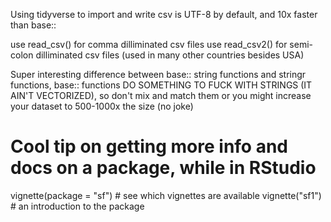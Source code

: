 Using tidyverse to import and write csv is UTF-8 by default, and 10x faster than base::

use read_csv() for comma dilliminated csv files
use read_csv2() for semi-colon dilliminated csv files (used in many other countries besides USA)


Super interesting difference between base:: string functions
and stringr functions, base:: functions DO SOMETHING TO FUCK 
WITH STRINGS (IT AIN'T VECTORIZED), so don't mix and match
them or you might increase your dataset to 500-1000x the size 
(no joke)



# Cool tip on getting more info and docs on a package, while in RStudio
vignette(package = "sf") # see which vignettes are available
vignette("sf1")          # an introduction to the package

